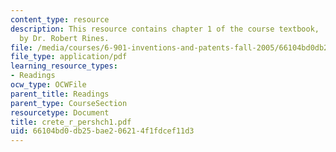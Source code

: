 ```yaml
---
content_type: resource
description: This resource contains chapter 1 of the course textbook, 'Create or Perish',
  by Dr. Robert Rines.
file: /media/courses/6-901-inventions-and-patents-fall-2005/66104bd0db25bae206214f1fdcef11d3_crete_r_pershch1.pdf
file_type: application/pdf
learning_resource_types:
- Readings
ocw_type: OCWFile
parent_title: Readings
parent_type: CourseSection
resourcetype: Document
title: crete_r_pershch1.pdf
uid: 66104bd0-db25-bae2-0621-4f1fdcef11d3
---
```

